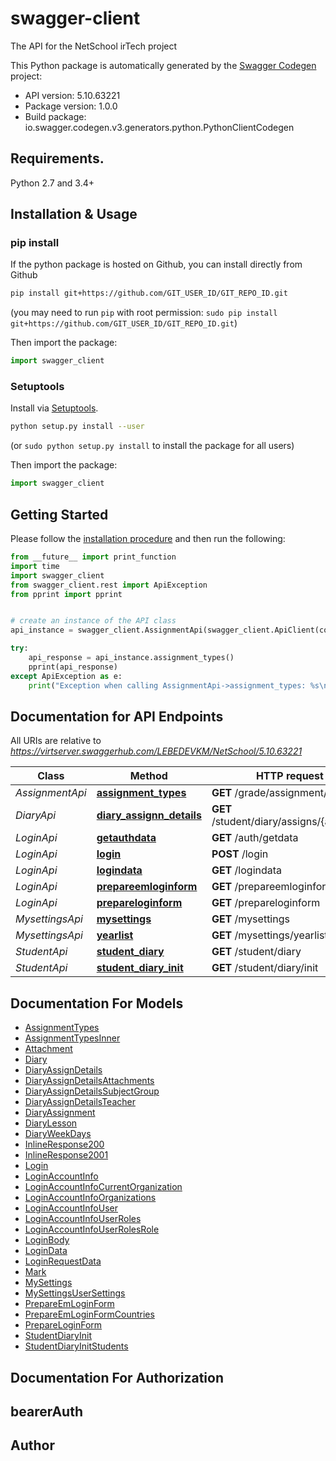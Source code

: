 # swagger-client
The API for the NetSchool irTech project

This Python package is automatically generated by the [Swagger Codegen](https://github.com/swagger-api/swagger-codegen) project:

- API version: 5.10.63221
- Package version: 1.0.0
- Build package: io.swagger.codegen.v3.generators.python.PythonClientCodegen

## Requirements.

Python 2.7 and 3.4+

## Installation & Usage
### pip install

If the python package is hosted on Github, you can install directly from Github

```sh
pip install git+https://github.com/GIT_USER_ID/GIT_REPO_ID.git
```
(you may need to run `pip` with root permission: `sudo pip install git+https://github.com/GIT_USER_ID/GIT_REPO_ID.git`)

Then import the package:
```python
import swagger_client 
```

### Setuptools

Install via [Setuptools](http://pypi.python.org/pypi/setuptools).

```sh
python setup.py install --user
```
(or `sudo python setup.py install` to install the package for all users)

Then import the package:
```python
import swagger_client
```

## Getting Started

Please follow the [installation procedure](#installation--usage) and then run the following:

```python
from __future__ import print_function
import time
import swagger_client
from swagger_client.rest import ApiException
from pprint import pprint


# create an instance of the API class
api_instance = swagger_client.AssignmentApi(swagger_client.ApiClient(configuration))

try:
    api_response = api_instance.assignment_types()
    pprint(api_response)
except ApiException as e:
    print("Exception when calling AssignmentApi->assignment_types: %s\n" % e)
```

## Documentation for API Endpoints

All URIs are relative to *https://virtserver.swaggerhub.com/LEBEDEVKM/NetSchool/5.10.63221*

Class | Method | HTTP request | Description
------------ | ------------- | ------------- | -------------
*AssignmentApi* | [**assignment_types**](docs/AssignmentApi.md#assignment_types) | **GET** /grade/assignment/types | 
*DiaryApi* | [**diary_assignn_details**](docs/DiaryApi.md#diary_assignn_details) | **GET** /student/diary/assigns/{assignId} | 
*LoginApi* | [**getauthdata**](docs/LoginApi.md#getauthdata) | **GET** /auth/getdata | 
*LoginApi* | [**login**](docs/LoginApi.md#login) | **POST** /login | 
*LoginApi* | [**logindata**](docs/LoginApi.md#logindata) | **GET** /logindata | 
*LoginApi* | [**prepareemloginform**](docs/LoginApi.md#prepareemloginform) | **GET** /prepareemloginform | 
*LoginApi* | [**prepareloginform**](docs/LoginApi.md#prepareloginform) | **GET** /prepareloginform | 
*MysettingsApi* | [**mysettings**](docs/MysettingsApi.md#mysettings) | **GET** /mysettings | 
*MysettingsApi* | [**yearlist**](docs/MysettingsApi.md#yearlist) | **GET** /mysettings/yearlist | 
*StudentApi* | [**student_diary**](docs/StudentApi.md#student_diary) | **GET** /student/diary | 
*StudentApi* | [**student_diary_init**](docs/StudentApi.md#student_diary_init) | **GET** /student/diary/init | 

## Documentation For Models

 - [AssignmentTypes](docs/AssignmentTypes.md)
 - [AssignmentTypesInner](docs/AssignmentTypesInner.md)
 - [Attachment](docs/Attachment.md)
 - [Diary](docs/Diary.md)
 - [DiaryAssignDetails](docs/DiaryAssignDetails.md)
 - [DiaryAssignDetailsAttachments](docs/DiaryAssignDetailsAttachments.md)
 - [DiaryAssignDetailsSubjectGroup](docs/DiaryAssignDetailsSubjectGroup.md)
 - [DiaryAssignDetailsTeacher](docs/DiaryAssignDetailsTeacher.md)
 - [DiaryAssignment](docs/DiaryAssignment.md)
 - [DiaryLesson](docs/DiaryLesson.md)
 - [DiaryWeekDays](docs/DiaryWeekDays.md)
 - [InlineResponse200](docs/InlineResponse200.md)
 - [InlineResponse2001](docs/InlineResponse2001.md)
 - [Login](docs/Login.md)
 - [LoginAccountInfo](docs/LoginAccountInfo.md)
 - [LoginAccountInfoCurrentOrganization](docs/LoginAccountInfoCurrentOrganization.md)
 - [LoginAccountInfoOrganizations](docs/LoginAccountInfoOrganizations.md)
 - [LoginAccountInfoUser](docs/LoginAccountInfoUser.md)
 - [LoginAccountInfoUserRoles](docs/LoginAccountInfoUserRoles.md)
 - [LoginAccountInfoUserRolesRole](docs/LoginAccountInfoUserRolesRole.md)
 - [LoginBody](docs/LoginBody.md)
 - [LoginData](docs/LoginData.md)
 - [LoginRequestData](docs/LoginRequestData.md)
 - [Mark](docs/Mark.md)
 - [MySettings](docs/MySettings.md)
 - [MySettingsUserSettings](docs/MySettingsUserSettings.md)
 - [PrepareEmLoginForm](docs/PrepareEmLoginForm.md)
 - [PrepareEmLoginFormCountries](docs/PrepareEmLoginFormCountries.md)
 - [PrepareLoginForm](docs/PrepareLoginForm.md)
 - [StudentDiaryInit](docs/StudentDiaryInit.md)
 - [StudentDiaryInitStudents](docs/StudentDiaryInitStudents.md)

## Documentation For Authorization


## bearerAuth



## Author


